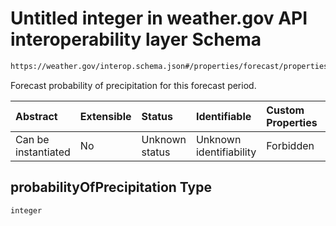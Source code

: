 # Untitled integer in weather.gov API interoperability layer Schema

```txt
https://weather.gov/interop.schema.json#/properties/forecast/properties/days/items/properties/periods/items/properties/data/properties/probabilityOfPrecipitation
```

Forecast probability of precipitation for this forecast period.

| Abstract            | Extensible | Status         | Identifiable            | Custom Properties | Additional Properties | Access Restrictions | Defined In                                                                                                 |
| :------------------ | :--------- | :------------- | :---------------------- | :---------------- | :-------------------- | :------------------ | :--------------------------------------------------------------------------------------------------------- |
| Can be instantiated | No         | Unknown status | Unknown identifiability | Forbidden         | Allowed               | none                | [interop-layer.schema.json\*](../../../api-interop-layer/interop-layer.schema.json "open original schema") |

## probabilityOfPrecipitation Type

`integer`
